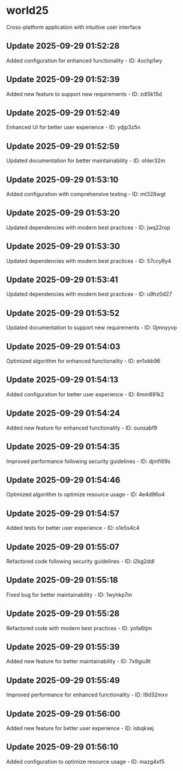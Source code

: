 # world25
Cross-platform application with intuitive user interface

## Update 2025-09-29 01:52:28
Added configuration for enhanced functionality - ID: 4ochp1wy


## Update 2025-09-29 01:52:39
Added new feature to support new requirements - ID: zdl5k15d


## Update 2025-09-29 01:52:49
Enhanced UI for better user experience - ID: ydjp3z5n


## Update 2025-09-29 01:52:59
Updated documentation for better maintainability - ID: ohler32m


## Update 2025-09-29 01:53:10
Added configuration with comprehensive testing - ID: mt328wgt


## Update 2025-09-29 01:53:20
Updated dependencies with modern best practices - ID: jwq22rop


## Update 2025-09-29 01:53:30
Updated dependencies with modern best practices - ID: 57ccy8y4


## Update 2025-09-29 01:53:41
Updated dependencies with modern best practices - ID: u9hz0d27


## Update 2025-09-29 01:53:52
Updated documentation to support new requirements - ID: 0jmnyyvp


## Update 2025-09-29 01:54:03
Optimized algorithm for enhanced functionality - ID: en1okb96


## Update 2025-09-29 01:54:13
Added configuration for better user experience - ID: 6mm891k2


## Update 2025-09-29 01:54:24
Added new feature for enhanced functionality - ID: ouosabf9


## Update 2025-09-29 01:54:35
Improved performance following security guidelines - ID: djmfi69s


## Update 2025-09-29 01:54:46
Optimized algorithm to optimize resource usage - ID: 4e4d96o4


## Update 2025-09-29 01:54:57
Added tests for better user experience - ID: o1e5s4c4


## Update 2025-09-29 01:55:07
Refactored code following security guidelines - ID: i2kg2ddl


## Update 2025-09-29 01:55:18
Fixed bug for better maintainability - ID: 1wyhkp7m


## Update 2025-09-29 01:55:28
Refactored code with modern best practices - ID: yofa6tjm


## Update 2025-09-29 01:55:39
Added new feature for better maintainability - ID: 7x8giu9t


## Update 2025-09-29 01:55:49
Improved performance for enhanced functionality - ID: l9d32mxv


## Update 2025-09-29 01:56:00
Added new feature for better user experience - ID: isbqkxej


## Update 2025-09-29 01:56:10
Added configuration to optimize resource usage - ID: mazg4xf5

